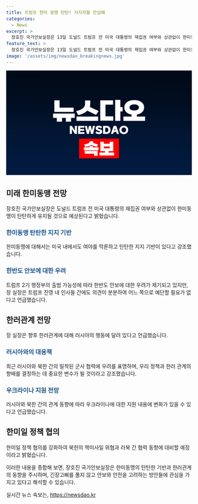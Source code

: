 ```yaml
---
title: 트럼프 한미 동맹 탄탄! 지지자들 안심해
categories:
  - News
excerpt: >
  장호진 국가안보실장은 13일 도널드 트럼프 전 미국 대통령의 재집권 여부와 상관없이 한미동맹이 탄탄하게 유지될 것이라고 강조했다. 또한, 트럼프 2기 행정부의 가능성에 대비하여 한반도 상황의 다양한 변수에 유연하게 대응할 필요가 있다고 밝혔으며, 러시아와의 관계, 우크라이나에 대한 무기 지원 등 다방면에서의 정책과 협력을 강화할 예정임을 강조했다. 또한, NATO와의 핵억제 핵작전 지침에 대해서도 설명하며 향후의 협력 강화를 언급했다.
feature_text: >
  장호진 국가안보실장은 13일 도널드 트럼프 전 미국 대통령의 재집권 여부와 상관없이 한미동맹이 탄탄하게 유지될 것이라고 강조했다. 또한, 트럼프 2기 행정부의 가능성에 대비하여 한반도 상황의 다양한 변수에 유연하게 대응할 필요가 있다고 밝혔으며, 러시아와의 관계, 우크라이나에 대한 무기 지원 등 다방면에서의 정책과 협력을 강화할 예정임을 강조했다. 또한, NATO와의 핵억제 핵작전 지침에 대해서도 설명하며 향후의 협력 강화를 언급했다.
image: '/assets/img/newsdao_breakingnews.jpg'
---
```


<p><img src="/assets/img/newsdao_breakingnews.jpg" alt="ontimetimes 속보" /></p>

<h2 data-ke-size="size26">미래 한미동맹 전망</h2>

<p data-ke-size="size16">장호진 국가안보실장은 도널드 트럼프 전 미국 대통령의 재집권 여부와 상관없이 한미동맹이 탄탄하게 유지될 것으로 예상된다고 밝혔습니다.</p>

<h3><b><span style="color: #1a5490;">한미동맹 탄탄한 지지 기반</span></b></h3>

<p data-ke-size="size16">한미동맹에 대해서는 미국 내에서도 여야를 막론하고 탄탄한 지지 기반이 있다고 강조했습니다.</p>

<h3><b><span style="color: #1a5490;">한반도 안보에 대한 우려</span></b></h3>

<p data-ke-size="size16">트럼프 2기 행정부의 출범 가능성에 따라 한반도 안보에 대한 우려가 제기되고 있지만, 장 실장은 트럼프 진영 내 인사들 간에도 의견이 분분하여 어느 쪽으로 예단할 필요가 없다고 언급했습니다.</p>

<h2 data-ke-size="size26">한러관계 전망</h2>

<p data-ke-size="size16">장 실장은 향후 한러관계에 대해 러시아의 행동에 달려 있다고 언급했습니다.</p>

<h3><b><span style="color: #1a5490;">러시아와의 대응책</span></b></h3>

<p data-ke-size="size16">최근 러시아와 북한 간의 밀착된 군사 협력에 우려를 표명하며, 우리 정책과 한러 관계의 향배를 결정하는 데 중요한 변수가 될 것이라고 강조했습니다.</p>

<h3><b><span style="color: #1a5480;">우크라이나 지원 전망</span></b></h3>

<p data-ke-size="size16">러시아와 북한 간의 관계 동향에 따라 우크라이나에 대한 지원 내용에 변화가 있을 수 있다고 언급했습니다.</p>

<h2 data-ke-size="size26">한미일 정책 협의</h2>

<p data-ke-size="size16">한미일 정책 협의를 강화하여 북한의 핵미사일 위협과 러북 간 협력 동향에 대비할 예정이라고 밝혔습니다.</p>

<p>이러한 내용을 종합해 보면, 장호진 국가안보실장은 한미동맹의 탄탄한 기반과 한러관계의 동향을 주시하며, 긴장고삐를 풀지 않고 안보와 안전을 고려하는 방안들에 관심을 가지고 있다고 해석할 수 있습니다.</p>
실시간 뉴스 속보는, <a href="https://newsdao.kr" rel="dofollow">https://newsdao.kr</a>


